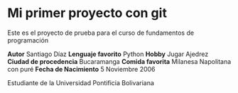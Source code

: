 # Mi primer proyecto con git
Este es el proyecto de prueba para el curso de fundamentos de programación

**Autor** Santiago Díaz
**Lenguaje favorito** Python
**Hobby** Jugar Ajedrez
**Ciudad de procedencia** Bucaramanga
**Comida favorita** Milanesa Napolitana con puré
**Fecha de Nacimiento** 5 Noviembre 2006

Estudiante de la Universidad Pontificia Bolivariana
